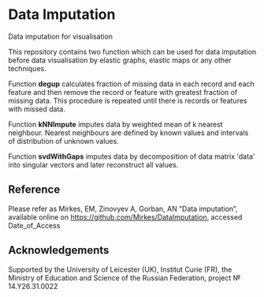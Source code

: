 # Data Imputation

Data imputation for visualisation

This repository contains two function which can be used for data imputation before data visualisation by elastic graphs, elastic maps or any other techniques.

Function <b>degup</b> calculates fraction of missing data in each record and each feature and then remove the record or feature with greatest fraction of missing data. This procedure is repeated until there is records or features with missed data.

Function <b>kNNImpute</b> imputes data by weighted mean of k nearest neighbour. Nearest neighbours are defined by known values and intervals of distribution of unknown values.

Function <b>svdWithGaps</b> imputes data by decomposition of data matrix 'data' into singular vectors and later reconstruct all values.

## Reference

Please refer as
Mirkes, EM, Zinovyev A, Gorban, AN “Data imputation”, available online on https://github.com/Mirkes/DataImputation, accessed Date_of_Access

## Acknowledgements

Supported by the University of Leicester (UK), Institut Curie (FR), the Ministry of Education and Science of the Russian Federation, project № 14.Y26.31.0022
